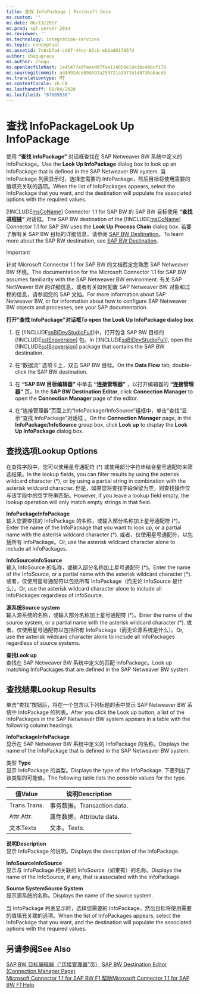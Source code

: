 ```yaml
---
title: 查找 InfoPackage | Microsoft Docs
ms.custom: ''
ms.date: 06/13/2017
ms.prod: sql-server-2014
ms.reviewer: ''
ms.technology: integration-services
ms.topic: conceptual
ms.assetid: 7c0cb7a4-cd07-44cc-85cb-eb1ad91f85fd
author: chugugrace
ms.author: chugu
ms.openlocfilehash: 1e45477e8faeed07faa114850e10a3bc4bbcf170
ms.sourcegitcommit: ad4d92dce894592a259721a1571b1d8736abacdb
ms.translationtype: MT
ms.contentlocale: zh-CN
ms.lasthandoff: 08/04/2020
ms.locfileid: "87689536"
---
```

# <a name="look-up-infopackage"></a><span data-ttu-id="c5211-102">查找 InfoPackage</span><span class="sxs-lookup"><span data-stu-id="c5211-102">Look Up InfoPackage</span></span>
  <span data-ttu-id="c5211-103">使用 **“查找 InfoPackage”** 对话框查找在 SAP Netweaver BW 系统中定义的 InfoPackage。</span><span class="sxs-lookup"><span data-stu-id="c5211-103">Use the **Look Up InfoPackage** dialog box to look up an InfoPackage that is defined in the SAP Netweaver BW system.</span></span> <span data-ttu-id="c5211-104">当 InfoPackage 列表显示时，选择您需要的 InfoPackage，然后目标将使用需要的值填充关联的选项。</span><span class="sxs-lookup"><span data-stu-id="c5211-104">When the list of InfoPackages appears, select the InfoPackage that you want, and the destination will populate the associated options with the required values.</span></span>  
  
 <span data-ttu-id="c5211-105">[!INCLUDE[msCoName](../../includes/msconame-md.md)] Connector 1.1 for SAP BW 的 SAP BW 目标使用 **“查找进程链”** 对话框。</span><span class="sxs-lookup"><span data-stu-id="c5211-105">The SAP BW destination of the [!INCLUDE[msCoName](../../includes/msconame-md.md)] Connector 1.1 for SAP BW uses the **Look Up Process Chain** dialog box.</span></span> <span data-ttu-id="c5211-106">若要了解有关 SAP BW 目标的详细信息，请参阅 [SAP BW Destination](sap-bw-destination.md)。</span><span class="sxs-lookup"><span data-stu-id="c5211-106">To learn more about the SAP BW destination, see [SAP BW Destination](sap-bw-destination.md).</span></span>  
  
> [!IMPORTANT]  
>  <span data-ttu-id="c5211-107">针对 Microsoft Connector 1.1 for SAP BW 的文档假定您熟悉 SAP Netweaver BW 环境。</span><span class="sxs-lookup"><span data-stu-id="c5211-107">The documentation for the Microsoft Connector 1.1 for SAP BW assumes familiarity with the SAP Netweaver BW environment.</span></span> <span data-ttu-id="c5211-108">有关 SAP NetWeaver BW 的详细信息，或者有关如何配置 SAP Netweaver BW 对象和过程的信息，请参阅您的 SAP 文档。</span><span class="sxs-lookup"><span data-stu-id="c5211-108">For more information about SAP Netweaver BW, or for information about how to configure SAP Netweaver BW objects and processes, see your SAP documentation.</span></span>  
  
 <span data-ttu-id="c5211-109">**打开“查找 InfoPackage”对话框**</span><span class="sxs-lookup"><span data-stu-id="c5211-109">**To open the Look Up InfoPackage dialog box**</span></span>  
  
1.  <span data-ttu-id="c5211-110">在 [!INCLUDE[ssBIDevStudioFull](../../includes/ssbidevstudiofull-md.md)]中，打开包含 SAP BW 目标的 [!INCLUDE[ssISnoversion](../../includes/ssisnoversion-md.md)] 包。</span><span class="sxs-lookup"><span data-stu-id="c5211-110">In [!INCLUDE[ssBIDevStudioFull](../../includes/ssbidevstudiofull-md.md)], open the [!INCLUDE[ssISnoversion](../../includes/ssisnoversion-md.md)] package that contains the SAP BW destination.</span></span>  
  
2.  <span data-ttu-id="c5211-111">在“数据流”  选项卡上，双击 SAP BW 目标。</span><span class="sxs-lookup"><span data-stu-id="c5211-111">On the **Data Flow** tab, double-click the SAP BW destination.</span></span>  
  
3.  <span data-ttu-id="c5211-112">在 **“SAP BW 目标编辑器”** 中单击 **“连接管理器”** ，以打开编辑器的 **“连接管理器”** 页。</span><span class="sxs-lookup"><span data-stu-id="c5211-112">In the **SAP BW Destination Editor**, click **Connection Manager** to open the **Connection Manager** page of the editor.</span></span>  
  
4.  <span data-ttu-id="c5211-113">在“连接管理器”页面上的“InfoPackage/InfoSource”组框中，单击“查找”显示“查找 InfoPackage”对话框     。</span><span class="sxs-lookup"><span data-stu-id="c5211-113">On the **Connection Manager** page, in the **InfoPackage/InfoSource** group box, click **Look up** to display the **Look Up InfoPackage** dialog box.</span></span>  
  
## <a name="lookup-options"></a><span data-ttu-id="c5211-114">查找选项</span><span class="sxs-lookup"><span data-stu-id="c5211-114">Lookup Options</span></span>  
 <span data-ttu-id="c5211-115">在查找字段中，您可以使用星号通配符 (\*) 或使用部分字符串结合星号通配符来筛选结果。</span><span class="sxs-lookup"><span data-stu-id="c5211-115">In the lookup fields, you can filter results by using the asterisk wildcard character (\*), or by using a partial string in combination with the asterisk wildcard character.</span></span> <span data-ttu-id="c5211-116">但是，如果您将查找字段保留为空，则查找操作仅与该字段中的空字符串匹配。</span><span class="sxs-lookup"><span data-stu-id="c5211-116">However, if you leave a lookup field empty, the lookup operation will only match empty strings in that field.</span></span>  
  
 <span data-ttu-id="c5211-117">**InfoPackage**</span><span class="sxs-lookup"><span data-stu-id="c5211-117">**InfoPackage**</span></span>  
 <span data-ttu-id="c5211-118">输入您要查找的 InfoPackage 的名称，或输入部分名称加上星号通配符 (\*)。</span><span class="sxs-lookup"><span data-stu-id="c5211-118">Enter the name of the InfoPackage that you want to look up, or a partial name with the asterisk wildcard character (\*).</span></span> <span data-ttu-id="c5211-119">或者，仅使用星号通配符，以包括所有 InfoPackage。</span><span class="sxs-lookup"><span data-stu-id="c5211-119">Or, use the asterisk wildcard character alone to include all InfoPackages.</span></span>  
  
 <span data-ttu-id="c5211-120">**InfoSource**</span><span class="sxs-lookup"><span data-stu-id="c5211-120">**InfoSource**</span></span>  
 <span data-ttu-id="c5211-121">输入 InfoSource 的名称，或输入部分名称加上星号通配符 (\*)。</span><span class="sxs-lookup"><span data-stu-id="c5211-121">Enter the name of the InfoSource, or a partial name with the asterisk wildcard character (\*).</span></span> <span data-ttu-id="c5211-122">或者，仅使用星号通配符以包括所有 InfoPackage（而无论 InfoSource 是什么）。</span><span class="sxs-lookup"><span data-stu-id="c5211-122">Or, use the asterisk wildcard character alone to include all InfoPackages regardless of InfoSource.</span></span>  
  
 <span data-ttu-id="c5211-123">**源系统**</span><span class="sxs-lookup"><span data-stu-id="c5211-123">**Source system**</span></span>  
 <span data-ttu-id="c5211-124">输入源系统的名称，或输入部分名称加上星号通配符 (\*)。</span><span class="sxs-lookup"><span data-stu-id="c5211-124">Enter the name of the source system, or a partial name with the asterisk wildcard character (\*).</span></span> <span data-ttu-id="c5211-125">或者，仅使用星号通配符以包括所有 InfoPackage（而无论源系统是什么）。</span><span class="sxs-lookup"><span data-stu-id="c5211-125">Or, use the asterisk wildcard character alone to include all InfoPackages regardless of source systems.</span></span>  
  
 <span data-ttu-id="c5211-126">**查找**</span><span class="sxs-lookup"><span data-stu-id="c5211-126">**Look up**</span></span>  
 <span data-ttu-id="c5211-127">查找在 SAP Netweaver BW 系统中定义的匹配 InfoPackage。</span><span class="sxs-lookup"><span data-stu-id="c5211-127">Look up matching InfoPackages that are defined in the SAP Netweaver BW system.</span></span>  
  
## <a name="lookup-results"></a><span data-ttu-id="c5211-128">查找结果</span><span class="sxs-lookup"><span data-stu-id="c5211-128">Lookup Results</span></span>  
 <span data-ttu-id="c5211-129">单击“查找”按钮后，将在一个包含以下列标题的表中显示 SAP Netweaver BW 系统中 InfoPackage 的列表。</span><span class="sxs-lookup"><span data-stu-id="c5211-129">After you click the Look up button, a list of the InfoPackages in the SAP Netweaver BW system appears in a table with the following column headings.</span></span>  
  
 <span data-ttu-id="c5211-130">**InfoPackage**</span><span class="sxs-lookup"><span data-stu-id="c5211-130">**InfoPackage**</span></span>  
 <span data-ttu-id="c5211-131">显示在 SAP Netweaver BW 系统中定义的 InfoPackage 的名称。</span><span class="sxs-lookup"><span data-stu-id="c5211-131">Displays the name of the InfoPackage that is defined in the SAP Netweaver BW system.</span></span>  
  
 <span data-ttu-id="c5211-132">类型 </span><span class="sxs-lookup"><span data-stu-id="c5211-132">**Type**</span></span>  
 <span data-ttu-id="c5211-133">显示 InfoPackage 的类型。</span><span class="sxs-lookup"><span data-stu-id="c5211-133">Displays the type of the InfoPackage.</span></span> <span data-ttu-id="c5211-134">下表列出了该类型的可能值。</span><span class="sxs-lookup"><span data-stu-id="c5211-134">The following table lists the possible values for the type.</span></span>  
  
|<span data-ttu-id="c5211-135">值</span><span class="sxs-lookup"><span data-stu-id="c5211-135">Value</span></span>|<span data-ttu-id="c5211-136">说明</span><span class="sxs-lookup"><span data-stu-id="c5211-136">Description</span></span>|  
|-----------|-----------------|  
|<span data-ttu-id="c5211-137">Trans.</span><span class="sxs-lookup"><span data-stu-id="c5211-137">Trans.</span></span>|<span data-ttu-id="c5211-138">事务数据。</span><span class="sxs-lookup"><span data-stu-id="c5211-138">Transaction data.</span></span>|  
|<span data-ttu-id="c5211-139">Attr.</span><span class="sxs-lookup"><span data-stu-id="c5211-139">Attr.</span></span>|<span data-ttu-id="c5211-140">属性数据。</span><span class="sxs-lookup"><span data-stu-id="c5211-140">Attribute data.</span></span>|  
|<span data-ttu-id="c5211-141">文本</span><span class="sxs-lookup"><span data-stu-id="c5211-141">Texts</span></span>|<span data-ttu-id="c5211-142">文本。</span><span class="sxs-lookup"><span data-stu-id="c5211-142">Texts.</span></span>|  
  
 <span data-ttu-id="c5211-143">**说明**</span><span class="sxs-lookup"><span data-stu-id="c5211-143">**Description**</span></span>  
 <span data-ttu-id="c5211-144">显示 InfoPackage 的说明。</span><span class="sxs-lookup"><span data-stu-id="c5211-144">Displays the description of the InfoPackage.</span></span>  
  
 <span data-ttu-id="c5211-145">**InfoSource**</span><span class="sxs-lookup"><span data-stu-id="c5211-145">**InfoSource**</span></span>  
 <span data-ttu-id="c5211-146">显示与 InfoPackage 相关联的 InfoSource（如果有）的名称。</span><span class="sxs-lookup"><span data-stu-id="c5211-146">Displays the name of the InfoSource, if any, that is associated with the InfoPackage.</span></span>  
  
 <span data-ttu-id="c5211-147">**Source System**</span><span class="sxs-lookup"><span data-stu-id="c5211-147">**Source System**</span></span>  
 <span data-ttu-id="c5211-148">显示源系统的名称。</span><span class="sxs-lookup"><span data-stu-id="c5211-148">Displays the name of the source system.</span></span>  
  
 <span data-ttu-id="c5211-149">当 InfoPackage 列表显示时，选择您需要的 InfoPackage，然后目标将使用需要的值填充关联的选项。</span><span class="sxs-lookup"><span data-stu-id="c5211-149">When the list of InfoPackages appears, select the InfoPackage that you want, and the destination will populate the associated options with the required values.</span></span>  
  
## <a name="see-also"></a><span data-ttu-id="c5211-150">另请参阅</span><span class="sxs-lookup"><span data-stu-id="c5211-150">See Also</span></span>  
 <span data-ttu-id="c5211-151">[SAP BW 目标编辑器（“连接管理器”页）](sap-bw-destination-editor-connection-manager-page.md) </span><span class="sxs-lookup"><span data-stu-id="c5211-151">[SAP BW Destination Editor &#40;Connection Manager Page&#41;](sap-bw-destination-editor-connection-manager-page.md) </span></span>  
 [<span data-ttu-id="c5211-152">Microsoft Connector 1.1 for SAP BW F1 帮助</span><span class="sxs-lookup"><span data-stu-id="c5211-152">Microsoft Connector 1.1 for SAP BW F1 Help</span></span>](../microsoft-connector-for-sap-bw-f1-help.md)  
  
  
